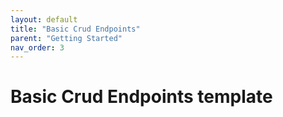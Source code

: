 ```yaml
---
layout: default
title: "Basic Crud Endpoints"
parent: "Getting Started"
nav_order: 3
---
```


# Basic Crud Endpoints template